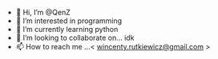 - 👋 Hi, I’m @QenZ
- 👀 I’m interested in programming
- 🌱 I’m currently learning python
- 💞️ I’m looking to collaborate on... idk
- 📫 How to reach me ...< wincenty.rutkiewicz@gmail.com >

<!---
WIH4/WIH4 is a ✨ special ✨ repository because its `README.md` (this file) appears on your GitHub profile.
You can click the Preview link to take a look at your changes.
--->
